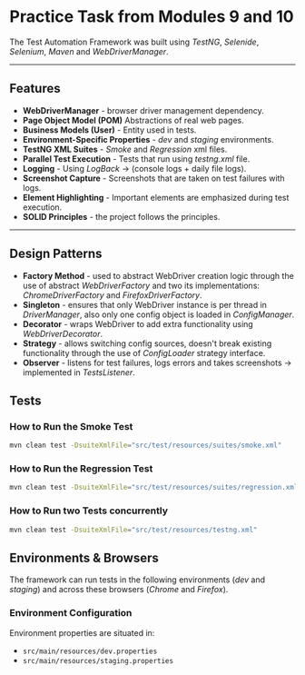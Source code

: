# **Practice Task from Modules 9 and 10**
The Test Automation Framework was built using *TestNG*, *Selenide*, *Selenium*, *Maven* and 
*WebDriverManager*.

---

## **Features**

- **WebDriverManager** - browser driver management dependency.
- **Page Object Model (POM)** Abstractions of real web pages.
- **Business Models (User)** - Entity used in tests.
- **Environment-Specific Properties** - *dev* and *staging* environments.
- **TestNG XML Suites** - *Smoke* and *Regression* xml files.
- **Parallel Test Execution** - Tests that run using *testng.xml* file.
- **Logging** - Using *LogBack* -> (console logs + daily file logs).
- **Screenshot Capture** - Screenshots that are taken on test failures with logs.
- **Element Highlighting** - Important elements are emphasized during test execution.
- **SOLID Principles** - the project follows the principles. 

---
## **Design Patterns**

- **Factory Method** - used to abstract WebDriver creation logic through the use
of abstract *WebDriverFactory* and two its implementations: *ChromeDriverFactory* and 
*FirefoxDriverFactory*.
- **Singleton** - ensures that only WebDriver instance is per thread in *DriverManager*, 
also only one config object is loaded in *ConfigManager*.
- **Decorator** - wraps WebDriver to add extra functionality using *WebDriverDecorator*.
- **Strategy** - allows switching config sources, doesn't break existing functionality
through the use of *ConfigLoader* strategy interface.
- **Observer** - listens for test failures, logs errors and takes screenshots -> implemented
in *TestsListener*.

## **Tests**

### How to Run the Smoke Test
```bash
mvn clean test -DsuiteXmlFile="src/test/resources/suites/smoke.xml"
```

### How to Run the Regression Test
```bash
mvn clean test -DsuiteXmlFile="src/test/resources/suites/regression.xml"
```

### How to Run two Tests concurrently
```bash
mvn clean test -DsuiteXmlFile="src/test/resources/testng.xml"
```

## **Environments & Browsers**

The framework can run tests in the following environments (*dev* and *staging*) 
and across these browsers (*Chrome* and *Firefox*).

### **Environment Configuration**
Environment properties are situated in:
- `src/main/resources/dev.properties`
- `src/main/resources/staging.properties`

